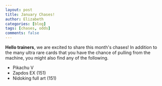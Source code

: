 ```yaml
---
layout: post
title: January Chases!
author: Elizabeth
categories: [blog]
tags: [chases, odds]
comments: false
---
```


**Hello trainers**, we are excited to share this month's chases! In addition to the many ultra rare cards that you have the chance of pulling from the machine, you might also find any of the following.


- Pikachu V
- Zapdos EX (151)
- Nidoking full art (151)
